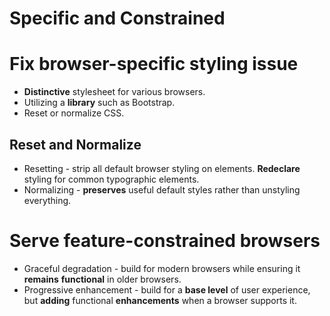 # Specific and Constrained

# Fix browser-specific styling issue

- **Distinctive** stylesheet for various browsers.
- Utilizing a **library** such as Bootstrap.
- Reset or normalize CSS.

## Reset and Normalize

- Resetting - strip all default browser styling on elements. **Redeclare** styling for common typographic elements.
- Normalizing - **preserves** useful default styles rather than unstyling everything.

# Serve feature-constrained browsers

- Graceful degradation - build for modern browsers while ensuring it **remains** **functional** in older browsers.
- Progressive enhancement - build for a **base level** of user experience, but **adding** functional **enhancements** when a browser supports it.